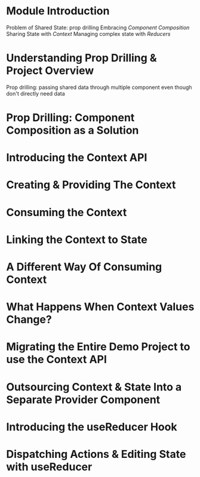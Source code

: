 # Module Introduction

Problem of Shared State: prop drilling
Embracing _Component Composition_
Sharing State with _Context_
Managing complex state with _Reducers_

# Understanding Prop Drilling & Project Overview

Prop drilling: passing shared data through multiple component
even though don't directly need data

# Prop Drilling: Component Composition as a Solution

# Introducing the Context API

# Creating & Providing The Context

# Consuming the Context

# Linking the Context to State

# A Different Way Of Consuming Context

# What Happens When Context Values Change?

# Migrating the Entire Demo Project to use the Context API

# Outsourcing Context & State Into a Separate Provider Component

# Introducing the useReducer Hook

# Dispatching Actions & Editing State with useReducer
